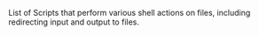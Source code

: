 List of Scripts that perform various shell actions on files, including redirecting input and output to files. 